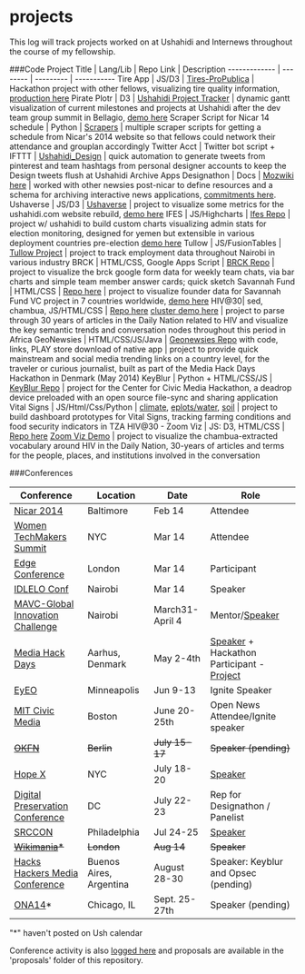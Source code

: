 projects
========
This log will track projects worked on at Ushahidi and Internews throughout the course of my fellowship.

###Code
Project Title | Lang/Lib | Repo Link | Description
------------- | -------- | --------- | -----------
Tire App | JS/D3  | [Tires-ProPublica](https://github.com/mozilla/opennews-onboarding) | Hackathon project with other fellows, visualizing tire quality information, [production here](http://projects.propublica.org/tires/)
Pirate Plotr | D3 | [Ushahidi Project Tracker](https://github.com/auremoser/pirateplotr) | dynamic gantt visualization of current milestones and projects at Ushahidi after the dev team group summit in Bellagio, [demo here](http://auremoser.github.io/pirateplotr/)
Scraper Script for Nicar 14 schedule | Python | [Scrapers](https://github.com/auremoser/scrapers/tree/master/nicar_2014) | multiple scraper scripts for getting a schedule from Nicar's 2014 website so that fellows could network their attendance and grouplan accordingly
Twitter Acct | Twitter bot script + IFTTT | [Ushahidi_Design](https://twitter.com/Ushahidi_Design) | quick automation to generate tweets from pinterest and team hashtags from personal designer accounts to keep the Design tweets flush at Ushahidi
Archive Apps Designathon | Docs | [Mozwiki here](https://wiki.mozilla.org/OpenNews/hackdays/archive) | worked with other newsies post-nicar to define resources and a schema for archiving interactive news applications, [commitments here](https://wiki.mozilla.org/OpenNews/hackdays/archive#Commitments).
Ushaverse | JS/D3 | [Ushaverse](https://github.com/auremoser/ushaverse) | project to visualize some metrics for the ushahidi.com website rebuild, [demo here](http://ushahidi-auremoser.dotcloud.com/#)
IFES | JS/Highcharts | [Ifes Repo](https://github.com/auremoser/ifes) | project w/ ushahidi to build custom charts visualizing admin stats for election monitoring, designed for yemen but extensible in various deployment countries pre-election [demo here](http://auremoser.github.io/ifes/)
Tullow | JS/FusionTables | [Tullow Project](https://github.com/auremoser/fellowship/tree/master/projects/%5BIN%5DTullow) | project to track employment data throughout Nairobi in various industry
BRCK | HTML/CSS, Google Apps Script | [BRCK Repo](https://github.com/auremoser/brck) | project to visualize the brck google form data for weekly team chats, via bar charts and simple team member answer cards; quick sketch
Savannah Fund | HTML/CSS | [Repo here](https://github.com/auremoser/savannah) | project to visualize founder data for Savannah Fund VC project in 7 countries worldwide, [demo here](http://auremoser.github.io/savannah/)
HIV@30| sed, chambua, JS/HTML/CSS | [Repo here](https://github.com/internews-ke/hiv-30) [cluster demo here](https://github.com/auremoser/hiv-30_cluster) |  project to parse through 30 years of articles in the Daily Nation related to HIV and visualize the key semantic trends and conversation nodes throughout this period in Africa
GeoNewsies | HTML/CSS/JS/Java | [Geonewsies Repo](https://github.com/auremoser/geonewsies/) with code, links, PLAY store download of native app | project to provide quick mainstream and social media trending links on a country level, for the traveler or curious journalist, built as part of the Media Hack Days Hackathon in Denmark (May 2014)
KeyBlur | Python + HTML/CSS/JS | [KeyBlur Repo](https://github.com/mozilla/keyblur) | project for the Center for Civic Media Hackathon, a deadrop device preloaded with an open source file-sync and sharing application
Vital Signs | JS/Html/Css/Python | [climate](https://github.com/auremoser/VitalSigns-climate), [eplots/water](https://github.com/auremoser/VitalSigns-eplots), [soil](https://github.com/auremoser/VitalSigns-soil) | project to build dashboard prototypes for Vital Signs, tracking farming conditions and food security indicators in TZA
HIV@30 - Zoom Viz | JS: D3, HTML/CSS | [Repo here](https://github.com/auremoser/hiv-30_zoom) [Zoom Viz Demo](http://auremoser.github.io/hiv-30_zoom/) | project to visualize the chambua-extracted vocabulary around HIV in the Daily Nation, 30-years of articles and terms for the people, places, and institutions involved in the conversation




###Conferences

Conference | Location | Date | Role
---------- | -------- | ---- | -----
[Nicar 2014](https://ire.org/conferences/nicar-2014/) | Baltimore  | Feb 14 | Attendee
[Women TechMakers Summit](http://womentechmakers.com/) | NYC | Mar 14 | Attendee
[Edge Conference](http://edgeconf.com/2014-london) | London | Mar 14 | Participant
[IDLELO Conf](http://www.idlelo.net/) | Nairobi | Mar 14 | Speaker
[MAVC-Global Innovation Challenge](http://www.makingallvoicescount.org/news/innovation-in-action/) | Nairobi | March31-April 4 | Mentor/[Speaker](http://auremoser.github.io/mavc/)
[Media Hack Days](http://www.mediahackdays.com/) | Aarhus, Denmark | May 2-4th | [Speaker](https://github.com/auremoser/mhd) + Hackathon Participant - [Project](https://github.com/auremoser/geonewsies) | [Talk Video](http://www.mediahackdays.com/)
[EyEO](http://eyeofestival.com/) | Minneapolis | Jun 9-13 | Ignite Speaker
[MIT Civic Media](http://civic.mit.edu/) | Boston | June 20-25th | Open News Attendee/Ignite speaker | [Talk Video](vimeo.com/m/99248186)
~~[OKFN](http://2014.okfestival.org/)~~ | ~~Berlin~~ | ~~July 15-17~~ | ~~Speaker (pending)~~
[Hope X](http://www.hope.net/) | NYC | July 18-20 | [Speaker](http://www.hope.net/schedule.html#dropitlike) | [Presentation Repo](https://github.com/mozilla/dropitlike) | [Talk Video](http://new.livestream.com/internetsociety2/hopex2/videos/57135754)
[Digital Preservation Conference](http://blogs.loc.gov/digitalpreservation/2014/02/call-for-proposals-digital-preservation-2014/) | DC | July 22-23 | Rep for Designathon / Panelist
[SRCCON](http://srccon.org/) | Philadelphia | Jul 24-25 | [Speaker](http://srccon.org/sessions/) | [Source Writeup](https://source.opennews.org/en-US/articles/srccon-how-not-skew-data-statistics/) | [Etherpad Takeaway](https://etherpad.mozilla.org/bOwBSAeLe5)
~~[Wikimania](https://wikimania2014.wikimedia.org/wiki/Main_Page)*~~ | ~~London~~ | ~~Aug 14~~ | ~~Speaker~~
[Hacks Hackers Media Conference](http://mediaparty.info/) | Buenos Aires, Argentina | August 28-30 | Speaker: Keyblur and Opsec (pending)
[ONA14](http://ona14.journalists.org/suggestion-box/faq/)* | Chicago, IL | Sept. 25-27th | Speaker (pending)




"*" haven't posted on Ush calendar


Conference activity is also [logged here](https://docs.google.com/spreadsheet/ccc?key=0AuDay9KcwU4YdGdqakNLRGlad1VzVVh0dW5GZHBqbkE&usp=sharing) and proposals are available in the 'proposals' folder of this repository.